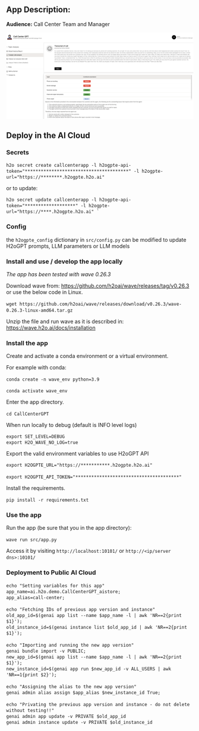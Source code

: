 ## App Description: 

**Audience:**  Call Center Team and Manager

![alt text](static/screenshot.png)

## Deploy in the AI Cloud

### Secrets

```
h2o secret create callcenterapp -l h2ogpte-api-token="***************************************" -l h2ogpte-url="https://********.h2ogpte.h2o.ai"
```
or to update:
```
h2o secret update callcenterapp -l h2ogpte-api-token="*******************" -l h2ogpte-url="https://****.h2ogpte.h2o.ai" `
```
### Config

the `h2ogpte_config` dictionary in `src/config.py` can be modified to update  H2oGPT prompts, LLM parameters or LLM models

### Install and use / develop the app locally
*The app has been tested with wave 0.26.3*

Download wave from: https://github.com/h2oai/wave/releases/tag/v0.26.3 or use the below code in Linux.

`wget https://github.com/h2oai/wave/releases/download/v0.26.3/wave-0.26.3-linux-amd64.tar.gz`

Unzip the file and run wave as it is described in: https://wave.h2o.ai/docs/installation

### Install the app

Create and activate a conda environment or a virtual environment. 

For example with conda:

`conda create -n wave_env python=3.9`

`conda activate wave_env`

Enter the app directory.

`cd CallCenterGPT`

When run locally to debug (default is INFO level logs)
```
export SET_LEVEL=DEBUG 
export H2O_WAVE_NO_LOG=true
```

Export the valid environment variables to use H2oGPT API
```
export H2OGPTE_URL="https://***********.h2ogpte.h2o.ai"

export H2OGPTE_API_TOKEN="***************************************"
```

Install the requirements.

`pip install -r requirements.txt`

### Use the app

Run the app (be sure that you in the app directory):

`wave run src/app.py`

Access it by visiting `http://localhost:10101/` or `http://<ip/server dns>:10101/`

### Deployment to Public AI Cloud
```shell script
echo "Setting variables for this app"
app_name=ai.h2o.demo.CallCenterGPT_aistore;
app_alias=call-center;

echo "Fetching IDs of previous app version and instance"
old_app_id=$(genai app list --name $app_name -l | awk 'NR==2{print $1}');
old_instance_id=$(genai instance list $old_app_id | awk 'NR==2{print $1}');

echo "Importing and running the new app version"
genai bundle import -v PUBLIC;
new_app_id=$(genai app list --name $app_name -l | awk 'NR==2{print $1}');
new_instance_id=$(genai app run $new_app_id -v ALL_USERS | awk 'NR==1{print $2}');

echo "Assigning the alias to the new app version"
genai admin alias assign $app_alias $new_instance_id True;

echo "Privating the previous app version and instance - do not delete without testing!!"
genai admin app update -v PRIVATE $old_app_id
genai admin instance update -v PRIVATE $old_instance_id
```
